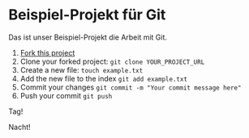 # Beispiel-Projekt für Git

Das ist unser Beispiel-Projekt die Arbeit mit Git.

1. [Fork this project](https://github.com/hielsnoppe/bmh-git-example/fork)
2. Clone your forked project: `git clone YOUR_PROJECT_URL`
3. Create a new file: `touch example.txt`
4. Add the new file to the index `git add example.txt`
5. Commit your changes `git commit -m "Your commit message here"`
6. Push your commit `git push`

Tag!

Nacht!